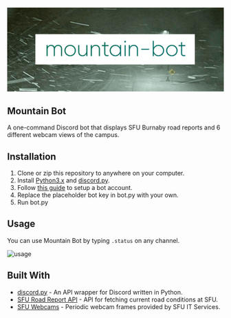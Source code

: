 ![mountain bot header](mountain-bot-header.gif)


## Mountain Bot
A one-command Discord bot that displays SFU Burnaby road reports and 6 different webcam views of the campus.

## Installation

1. Clone or zip this repository to anywhere on your computer.
2. Install [Python3.x](https://www.python.org/downloads/) and [discord.py](http://www.dropwizard.io/1.0.2/docs/).
3. Follow [this guide](https://twentysix26.github.io/Red-Docs/red_guide_bot_accounts/) to setup a bot account.
4. Replace the placeholder bot key in bot.py with your own. 
5. Run bot.py


## Usage

You can use Mountain Bot by typing `.status` on any channel.

![usage](https://i.gyazo.com/725d73e754dee33996cab2b163d59673.gif)


## Built With

* [discord.py](http://www.dropwizard.io/1.0.2/docs/) - An API wrapper for Discord written in Python.
* [SFU Road Report API](http://www.sfu.ca/security/sfuroadconditions/api/3/current) - API for fetching current road conditions at SFU.
* [SFU Webcams](https://www.sfu.ca/itservices/technical/webcams.html) - Periodic webcam frames provided by SFU IT Services.
